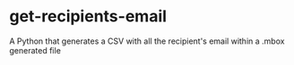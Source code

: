 # get-recipients-email
A Python that generates a CSV with all the recipient's email within a .mbox generated file
